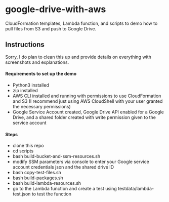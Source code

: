 # google-drive-with-aws
CloudFormation templates, Lambda function, and scripts to demo how to pull files from S3 and push to Google Drive.

## Instructions

Sorry, I do plan to clean this up and provide details on everything with screenshots and explanations.

#### Requirements to set up the demo
- Python3 installed
- zip installed
- AWS CLI installed and running with permissions to use CloudFormation and S3 (I recommend just using AWS CloudShell with your user granted the necessary permissions)
- Google Service Account created, Google Drive API enabled for a Google Drive, and a shared folder created with write permission given to the service account

#### Steps
- clone this repo
- cd scripts
- bash build-bucket-and-ssm-resources.sh
- modify SSM parameters via console to enter your Google service account credentials json and the shared drive ID
- bash copy-test-files.sh
- bash build-packages.sh
- bash build-lambda-resources.sh
- go to the Lambda function and create a test using testdata/lambda-test.json to test the function
